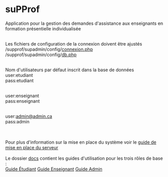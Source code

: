 # suPProf
 Application pour la gestion des demandes d'assistance aux enseignants en formation présentielle individualisée <br/><br/>


Les fichiers de configuration de la connexion doivent être ajustés<br/>
/supprof/supadmin/config/[connexion.php](supadmin/config/connexion.php)<br/>
/supprof/supadmin/config/[db.php](supadmin/config/db.php)<br/><br/>

Nom d'utilisateurs par défaut inscrit dans la base de données<br/>
user:etudiant<br/>
pass:etudiant<br/><br/>

user:enseignant<br/>
pass:enseignant<br/><br/>

user:admin@admin.ca<br/>
pass:admin<br/><br/><br/>

Pour plus d'information sur la mise en place du système voir le [guide de mise en place du serveur](docs/admins/Guide-de-mise-en-place-du-serveur-Ubuntu-pour-suPProf.pdf)<br/><br/>
Le dossier [docs](./docs/) contient les guides d'utilisation pour les trois rôles de base :<br/>
[Guide Étudiant](./docs/eleves/supprof-etudiants.pdf)
[Guide Enseignant](./docs/enseignants/supprof-enseignants.pdf)
[Guide Admin](./docs/admins/supprof-administrateur.pdf)


